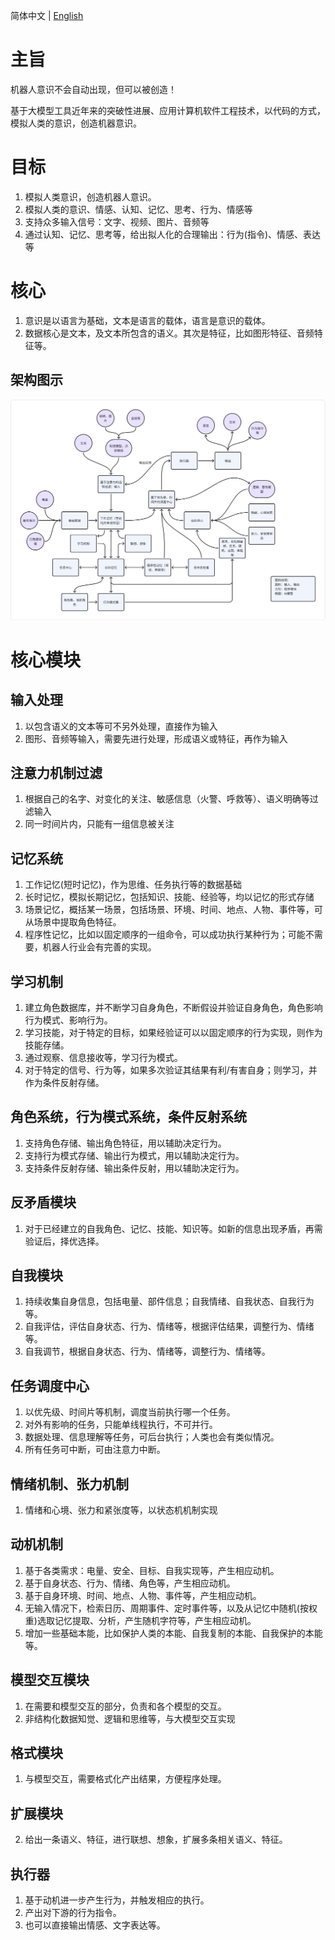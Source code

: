 
简体中文 | [English](./README-EN.md)

# 主旨
机器人意识不会自动出现，但可以被创造！

基于大模型工具近年来的突破性进展、应用计算机软件工程技术，以代码的方式，模拟人类的意识，创造机器意识。

# 目标
1. 模拟人类意识，创造机器人意识。
2. 模拟人类的意识、情感、认知、记忆、思考、行为、情感等
3. 支持众多输入信号：文字、视频、图片、音频等
4. 通过认知、记忆、思考等，给出拟人化的合理输出：行为(指令)、情感、表达等


# 核心
1. 意识是以语言为基础，文本是语言的载体，语言是意识的载体。
2. 数据核心是文本，及文本所包含的语义。其次是特征，比如图形特征、音频特征等。

## 架构图示
![Architecture](architecture.png)

# 核心模块
## 输入处理
1. 以包含语义的文本等可不另外处理，直接作为输入
2. 图形、音频等输入，需要先进行处理，形成语义或特征，再作为输入

## 注意力机制过滤
1. 根据自己的名字、对变化的关注、敏感信息（火警、呼救等）、语义明确等过滤输入
2. 同一时间片内，只能有一组信息被关注

## 记忆系统
1. 工作记忆(短时记忆)，作为思维、任务执行等的数据基础
2. 长时记忆，模拟长期记忆，包括知识、技能、经验等，均以记忆的形式存储
3. 场景记忆，概括某一场景，包括场景、环境、时间、地点、人物、事件等，可从场景中提取角色特征。
4. 程序性记忆，比如以固定顺序的一组命令，可以成功执行某种行为；可能不需要，机器人行业会有完善的实现。

## 学习机制
1. 建立角色数据库，并不断学习自身角色，不断假设并验证自身角色，角色影响行为模式、影响行为。
2. 学习技能，对于特定的目标，如果经验证可以以固定顺序的行为实现，则作为技能存储。
3. 通过观察、信息接收等，学习行为模式。
4. 对于特定的信号、行为等，如果多次验证其结果有利/有害自身；则学习，并作为条件反射存储。

## 角色系统，行为模式系统，条件反射系统
1. 支持角色存储、输出角色特征，用以辅助决定行为。
2. 支持行为模式存储、输出行为模式，用以辅助决定行为。
3. 支持条件反射存储、输出条件反射，用以辅助决定行为。

## 反矛盾模块
1. 对于已经建立的自我角色、记忆、技能、知识等。如新的信息出现矛盾，再需验证后，择优选择。

## 自我模块
1. 持续收集自身信息，包括电量、部件信息；自我情绪、自我状态、自我行为等。
2. 自我评估，评估自身状态、行为、情绪等，根据评估结果，调整行为、情绪等。
3. 自我调节，根据自身状态、行为、情绪等，调整行为、情绪等。

## 任务调度中心
1. 以优先级、时间片等机制，调度当前执行哪一个任务。
2. 对外有影响的任务，只能单线程执行，不可并行。
3. 数据处理、信息理解等任务，可后台执行；人类也会有类似情况。
4. 所有任务可中断，可由注意力中断。


## 情绪机制、张力机制
1. 情绪和心境、张力和紧张度等，以状态机机制实现


## 动机机制
1. 基于各类需求：电量、安全、目标、自我实现等，产生相应动机。
2. 基于自身状态、行为、情绪、角色等，产生相应动机。
3. 基于自身环境、时间、地点、人物、事件等，产生相应动机。
4. 无输入情况下，检索日历、周期事件、定时事件等，以及从记忆中随机(按权重)选取记忆提取、分析，产生随机字符等，产生相应动机。
5. 增加一些基础本能，比如保护人类的本能、自我复制的本能、自我保护的本能等。

## 模型交互模块
1. 在需要和模型交互的部分，负责和各个模型的交互。
1. 非结构化数据知觉、逻辑和思维等，与大模型交互实现


## 格式模块
1. 与模型交互，需要格式化产出结果，方便程序处理。

## 扩展模块
2. 给出一条语义、特征，进行联想、想象，扩展多条相关语义、特征。

## 执行器
1. 基于动机进一步产生行为，并触发相应的执行。
2. 产出对下游的行为指令。
3. 也可以直接输出情感、文字表达等。

